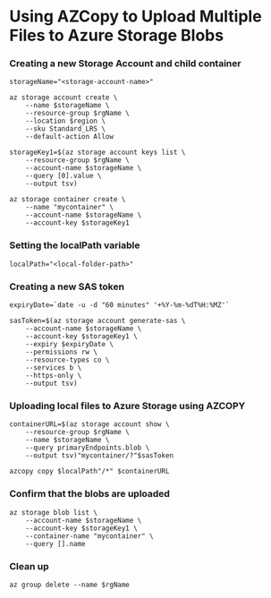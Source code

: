 # Using AZCopy to Upload Multiple Files to Azure Storage Blobs


### Creating a new Storage Account and child container
```
storageName="<storage-account-name>"

az storage account create \
    --name $storageName \
    --resource-group $rgName \
    --location $region \
    --sku Standard_LRS \
    --default-action Allow

storageKey1=$(az storage account keys list \
    --resource-group $rgName \
    --account-name $storageName \
    --query [0].value \
    --output tsv)

az storage container create \
    --name "mycontainer" \
    --account-name $storageName \
    --account-key $storageKey1
```

### Setting the localPath variable
```
localPath="<local-folder-path>"
```

### Creating a new SAS token
```
expiryDate=`date -u -d "60 minutes" '+%Y-%m-%dT%H:%MZ'`

sasToken=$(az storage account generate-sas \
    --account-name $storageName \
    --account-key $storageKey1 \
    --expiry $expiryDate \
    --permissions rw \
    --resource-types co \
    --services b \
    --https-only \
    --output tsv)
```

### Uploading local files to Azure Storage using AZCOPY
```
containerURL=$(az storage account show \
    --resource-group $rgName \
    --name $storageName \
    --query primaryEndpoints.blob \
    --output tsv)"mycontainer/?"$sasToken

azcopy copy $localPath"/*" $containerURL
```

### Confirm that the blobs are uploaded
```
az storage blob list \
    --account-name $storageName \
    --account-key $storageKey1 \
    --container-name "mycontainer" \
    --query [].name
```

### Clean up
```
az group delete --name $rgName
```
